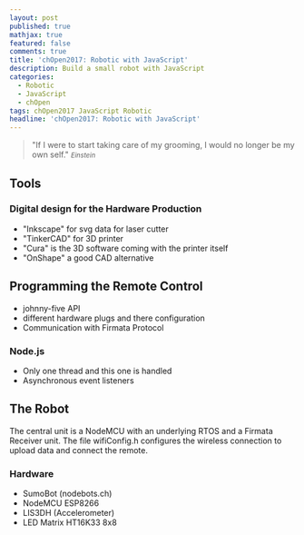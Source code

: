```yaml
---
layout: post
published: true
mathjax: true
featured: false
comments: true
title: 'chOpen2017: Robotic with JavaScript'
description: Build a small robot with JavaScript
categories:
  - Robotic
  - JavaScript
  - chOpen
tags: chOpen2017 JavaScript Robotic
headline: 'chOpen2017: Robotic with JavaScript'
---
```

>&quot;If I were to start taking care of my grooming, I would no longer be my own self.&quot;
><small><cite title="Einstein">Einstein</cite></small>

## Tools

### Digital design for the Hardware Production
- "Inkscape" for svg data for laser cutter
- "TinkerCAD" for 3D printer
- "Cura" is the 3D software coming with the printer itself
- "OnShape" a good CAD alternative

## Programming the Remote Control
- johnny-five API
- different hardware plugs and there configuration
- Communication with Firmata Protocol

### Node.js
- Only one thread and this one is handled
- Asynchronous event listeners

## The Robot
The central unit is a NodeMCU with an underlying RTOS and a Firmata Receiver unit.
The file wifiConfig.h configures the wireless connection to upload data and connect the remote.

### Hardware
- SumoBot (nodebots.ch)
- NodeMCU ESP8266
- LIS3DH (Accelerometer)
- LED Matrix HT16K33 8x8
